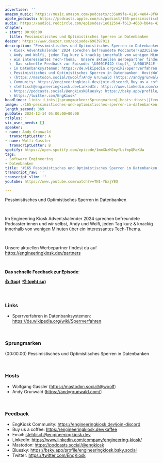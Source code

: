 ```yaml
---
advertiser: ''
amazon_music: https://music.amazon.com/podcasts/c35a09fe-4116-4e04-8f68-77d61b112e46/episodes/da854ba1-0c7c-49cb-bc01-2efd2d34d200/engineering-kiosk-165-pessimistisches-und-optimistisches-sperren-in-datenbanken-eine-geschichte
apple_podcasts: https://podcasts.apple.com/us/podcast/165-pessimistisches-und-optimistisches-sperren-in-datenbanken/id1603082924?i=1000680334013&uo=4
audio: https://audio1.redcircle.com/episodes/1e012564-f613-4663-b84e-425e5c599c02/stream.mp3
chapter:
- start: 00:00:00
  title: Pessimistisches und Optimistisches Sperren in Datenbanken
deezer: https://www.deezer.com/episode/698397011
description: "Pessimistisches und Optimistisches Sperren in Datenbanken.  Im Engineering\
  \ Kiosk Adventskalender 2024 sprechen befreundete Podcaster\u22C5innen und wir selbst,\
  \ Andy und Wolfi, jeden Tag kurz & knackig innerhalb von wenigen Minuten \xFCber\
  \ ein interessantes Tech-Thema.  Unsere aktuellen Werbepartner findest du auf https://engineeringkiosk.dev/partners\
  \  Das schnelle Feedback zur Episode: \U0001F44D (top)\_ \U0001F44E (geht so)  LinksSperrverfahren\
  \ in Datenbanksystemen: https://de.wikipedia.org/wiki/Sperrverfahren Sprungmarken(00:00:00)\
  \ Pessimistisches und Optimistisches Sperren in Datenbanken  HostsWolfgang Gassler\
  \ (https://mastodon.social/@woolf)Andy Grunwald (https://andygrunwald.com/) FeedbackEngKiosk\
  \ Community: https://engineeringkiosk.dev/join-discord\_Buy us a coffee: https://engineeringkiosk.dev/kaffeeEmail:\
  \ stehtisch@engineeringkiosk.devLinkedIn: https://www.linkedin.com/company/engineering-kiosk/Mastodon:\
  \ https://podcasts.social/@engkioskBluesky: https://bsky.app/profile/engineeringkiosk.bsky.socialTwitter:\
  \ https://twitter.com/EngKiosk"
headlines: links::Links||sprungmarken::Sprungmarken||hosts::Hosts||feedback::Feedback
image: ./165-pessimistisches-und-optimistisches-sperren-in-datenbanken-eine-geschichte.jpg
length_second: 369
pubDate: 2024-12-14 05:00:00+00:00
rtlplus: ''
six_user_needs: []
speaker:
- name: Andy Grunwald
  transcriptLetter: A
- name: Wolfi Gassler
  transcriptLetter: B
spotify: https://open.spotify.com/episode/1mmXkzMJmyfLsfmpQMaXUa
tags:
- Software Engineering
- Datenbanken
title: '#165 Pessimistisches und Optimistisches Sperren in Datenbanken: Eine Geschichte'
transcript_raw: ''
transcript_slim: ''
youtube: https://www.youtube.com/watch?v=TN1-YbajYBQ

---
```

<p><span>Pessimistisches und Optimistisches Sperren in Datenbanken.</span></p><p><br></p><p><span>Im Engineering Kiosk Adventskalender 2024 sprechen befreundete Podcaster⋅innen und wir selbst, Andy und Wolfi, jeden Tag kurz &amp; knackig innerhalb von wenigen Minuten über ein interessantes Tech-Thema.</span></p><p><br></p><p><span>Unsere aktuellen Werbepartner findest du auf </span><a href="https://engineeringkiosk.dev/partners">https://engineeringkiosk.dev/partners</a></p><p><br></p><p><strong>Das schnelle Feedback zur Episode:</strong></p><p><a href="https://api.openpodcast.dev/feedback/167/upvote" rel="nofollow"><strong>👍 (top)</strong></a><strong>  </strong><a href="https://api.openpodcast.dev/feedback/167/downvote" rel="nofollow"><strong>👎 (geht so)</strong></a></p><p><br></p><h3 id="links">Links</h3><ul><li><span>Sperrverfahren in Datenbanksystemen: </span><a href="https://de.wikipedia.org/wiki/Sperrverfahren" rel="nofollow">https://de.wikipedia.org/wiki/Sperrverfahren</a></li></ul><p><br></p><h3 id="sprungmarken">Sprungmarken</h3><p><span>(00:00:00) Pessimistisches und Optimistisches Sperren in Datenbanken</span></p><p><br></p><h3 id="hosts">Hosts</h3><ul><li><span>Wolfgang Gassler (</span><a href="https://mastodon.social/@woolf" rel="nofollow">https://mastodon.social/@woolf</a><span>)</span></li><li><span>Andy Grunwald (</span><a href="https://andygrunwald.com/" rel="nofollow">https://andygrunwald.com/</a><span>)</span></li></ul><p><br></p><h3 id="feedback">Feedback</h3><ul><li><span>EngKiosk Community: </span><a href="https://engineeringkiosk.dev/join-discord">https://engineeringkiosk.dev/join-discord</a><span> </span></li><li><span>Buy us a coffee: </span><a href="https://engineeringkiosk.dev/kaffee">https://engineeringkiosk.dev/kaffee</a></li><li><span>Email: </span><a href="mailto:stehtisch@engineeringkiosk.dev" rel="nofollow">stehtisch@engineeringkiosk.dev</a></li><li><span>LinkedIn: </span><a href="https://www.linkedin.com/company/engineering-kiosk/" rel="nofollow">https://www.linkedin.com/company/engineering-kiosk/</a></li><li><span>Mastodon: </span><a href="https://podcasts.social/@engkiosk" rel="nofollow">https://podcasts.social/@engkiosk</a></li><li><span>Bluesky: </span><a href="https://bsky.app/profile/engineeringkiosk.bsky.social" rel="nofollow">https://bsky.app/profile/engineeringkiosk.bsky.social</a></li><li><span>Twitter: </span><a href="https://twitter.com/EngKiosk" rel="nofollow">https://twitter.com/EngKiosk</a></li></ul>